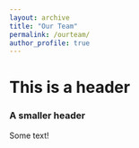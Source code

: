 ```yaml
---
layout: archive
title: "Our Team"
permalink: /ourteam/
author_profile: true
---
```


# This is a header
### A smaller header
Some text!